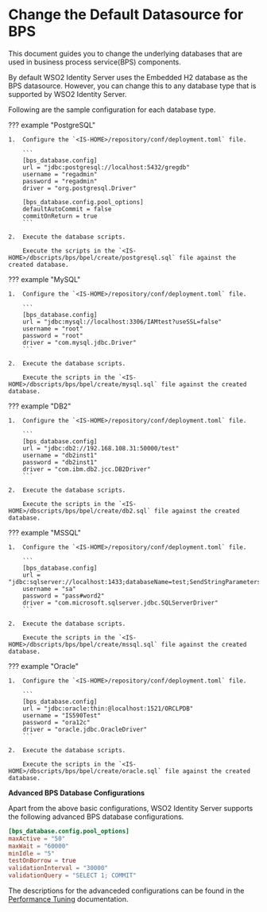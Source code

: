 # Change the Default Datasource for BPS

This document guides you to change the underlying databases that are
used in business process service(BPS) components.

By default WSO2 Identity Server uses the Embedded H2 database as the BPS
datasource. However, you can change this to any database type that is
supported by WSO2 Identity Server.

Following are the sample configuration for each database type.

??? example "PostgreSQL"
    
    1.  Configure the `<IS-HOME>/repository/conf/deployment.toml` file.
        
        ```
        [bps_database.config]
        url = "jdbc:postgresql://localhost:5432/gregdb"
        username = "regadmin"
        password = "regadmin"
        driver = "org.postgresql.Driver"

        [bps_database.config.pool_options]
        defaultAutoCommit = false
        commitOnReturn = true
        ```
        
    2.  Execute the database scripts. 
    
        Execute the scripts in the `<IS-HOME>/dbscripts/bps/bpel/create/postgresql.sql` file against the created database.    

??? example "MySQL"

    1.  Configure the `<IS-HOME>/repository/conf/deployment.toml` file.
        
        ```
        [bps_database.config]
        url = "jdbc:mysql://localhost:3306/IAMtest?useSSL=false"
        username = "root"
        password = "root"
        driver = "com.mysql.jdbc.Driver"
        ```
    
    2.  Execute the database scripts. 

        Execute the scripts in the `<IS-HOME>/dbscripts/bps/bpel/create/mysql.sql` file against the created database.    
         

??? example "DB2"

    1.  Configure the `<IS-HOME>/repository/conf/deployment.toml` file.

        ```
        [bps_database.config]
        url = "jdbc:db2://192.168.108.31:50000/test"
        username = "db2inst1"
        password = "db2inst1"
        driver = "com.ibm.db2.jcc.DB2Driver"
        ```   

    2.  Execute the database scripts. 
    
        Execute the scripts in the `<IS-HOME>/dbscripts/bps/bpel/create/db2.sql` file against the created database.    
         

??? example "MSSQL"

    1.  Configure the `<IS-HOME>/repository/conf/deployment.toml` file.

        ```
        [bps_database.config]
        url = "jdbc:sqlserver://localhost:1433;databaseName=test;SendStringParametersAsUnicode=false"
        username = "sa"
        password = "pass#word2"
        driver = "com.microsoft.sqlserver.jdbc.SQLServerDriver"
        ```

    2.  Execute the database scripts. 
    
        Execute the scripts in the `<IS-HOME>/dbscripts/bps/bpel/create/mssql.sql` file against the created database.    
         

??? example "Oracle"

    1.  Configure the `<IS-HOME>/repository/conf/deployment.toml` file.
        
        ```
        [bps_database.config]
        url = "jdbc:oracle:thin:@localhost:1521/ORCLPDB"
        username = "IS590Test"
        password = "ora12c"
        driver = "oracle.jdbc.OracleDriver"
        ```

    2.  Execute the database scripts. 
    
        Execute the scripts in the `<IS-HOME>/dbscripts/bps/bpel/create/oracle.sql` file against the created database.    
        


**Advanced BPS Database Configurations**

Apart from the above basic configurations, WSO2 Identity Server supports the following advanced BPS database configurations.

   ``` toml
   [bps_database.config.pool_options]
   maxActive = "50"
   maxWait = "60000"
   minIdle = "5"
   testOnBorrow = true
   validationInterval = "30000"
   validationQuery = "SELECT 1; COMMIT"
   ```

The descriptions for the advanceded configurations can be found in the [Performance Tuning]({{base_path}}/deploy/performance/performance-tuning-recommendations/#jdbc-pool-configuration) documentation.